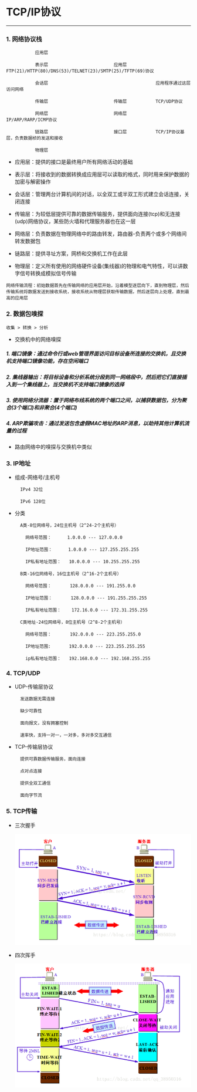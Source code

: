 # TCP/IP协议
___

### 1. 网络协议栈

               应用层                                        
         
               表示层                         应用层           FTP(21)/HTTP(80)/DNS(53)/TELNET(23)/SMTP(25)/TFTP(69)协议
         
               会话层                                         应用程序通过这层访问网络
         
               传输层                         传输层           TCP/UDP协议
         
               网络层                         网络层           IP/ARP/RARP/ICMP协议
         
               链路层                         接口层           TCP/IP协议基层，负责数据桢的发送和接收
         
               物理层

* 应用层：提供的接口是最终用户所有网络活动的基础

* 表示层：将接收到的数据转换成应用层可以读取的格式，同时用来保护数据的加密与解密操作

* 会话层：管理两台计算机间的对话，以全双工或半双工形式建立会话连接，关闭连接

* 传输层：为较低层提供可靠的数据传输服务，提供面向连接(tcp)和无连接(udp)网络协议，某些防火墙和代理服务器也在这一层

* 网络层：负责数据在物理网络中的路由转发，路由器-负责两个或多个网络间转发数据包

* 链路层：提供寻址方案，网桥和交换机工作在此层

* 物理层：定义所有使用的网络硬件设备(集线器)的物理和电气特性，可以讲数字信号转换成模拟信号传输

`网络传输流程：初始数据首先在传输网络的应用层开始，沿着模型逐层向下，直到物理层，然后传输系统将数据发送到接收系统，接收系统从物理层获取传输数据，然后逐层向上处理，直到最高的应用层`
               
### 2. 数据包嗅探  

   `收集 > 转换 > 分析`

* 交换机中的网络嗅探

##### 1. 端口镜像：通过命令行或web管理界面访问目标设备所连接的交换机，且交换机支持端口镜像功能，存在空闲端口

##### 2. 集线器输出：将目标设备和分析系统分段到同一网络段中，然后把它们直接插入到一个集线器上，当交换机不支持端口镜像的选择

##### 3. 使用网络分流器：置于网络布线系统的两个端口之间，以捕获数据包，分为聚合(3个端口)和非聚合(4个端口)

##### 4. ARP欺骗攻击：通过发送包含虚假MAC地址的ARP消息，以劫持其他计算机流量的过程

* 路由网络中的嗅探与交换机中类似

               
### 3. IP地址
    
 * 组成-网络号/主机号
 
         IPv4 32位
         
         IPv6 128位
     
 * 分类
 
         A类-8位网络号，24位主机号（2^24-2个主机号）
             
           网络号范围：      1.0.0.0 --- 127.0.0.0
           
           IP地址范围：      1.0.0.0 --- 127.255.255.255
           
           IP私有地址范围：   10.0.0.0 --- 10.255.255.255
           
         B类-16位网络号，16位主机号（2^16-2个主机号）
         
           网络号范围：       128.0.0.0 --- 191.255.0.0
           
           IP地址范围：       128.0.0.0 --- 191.255.255.255
           
           IP私有地址范围：    172.16.0.0 --- 172.31.255.255
           
         C类地址-24位网络号，8位主机号（2^8-2个主机号）
         
           网络号范围：       192.0.0.0 --- 223.255.255.0
           
           IP地址范围:       192.0.0.0 --- 223.255.255.255
           
           ip私有地址范围：   192.168.0.0 --- 192.168.255.255
           
### 4. TCP/UDP

  * UDP-传输层协议
    
          发送数据无需连接
          
          缺少可靠性
          
          面向报文，没有拥塞控制
          
          速率快，支持一对一，一对多，多对多交互通信
  
  * TCP-传输层协议
  
          提供可靠数据传输服务，面向连接
          
          点对点连接
          
          提供全双工通信
          
          面向字节流
          
### 5. TCP传输

  * 三次握手
     
     ![](https://github.com/vicjiafeng/html_study/blob/master/image/tcp-3.png)
  
  * 四次挥手
  
     ![](https://github.com/vicjiafeng/html_study/blob/master/image/tcp-4.png)
